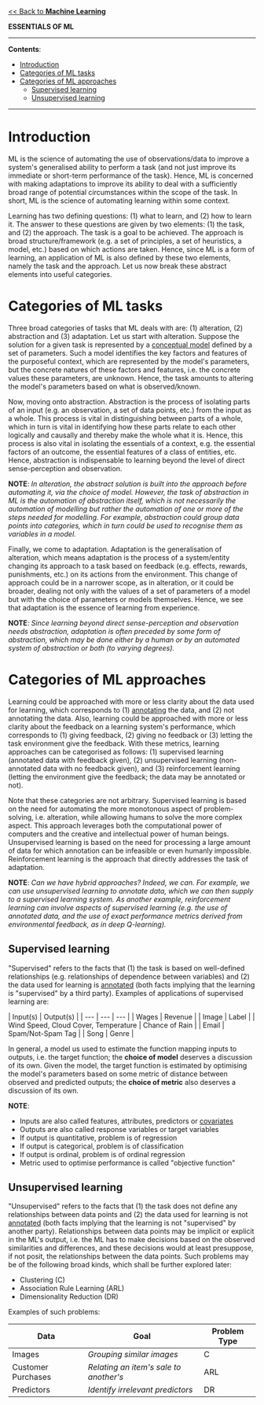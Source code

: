 [<< Back to **Machine Learning**](https://pranav-gopalkrishna.github.io/machine-learning)

**ESSENTIALS OF ML**

---

**Contents**:

- [Introduction](#introduction)
- [Categories of ML tasks](#categories-of-ml-tasks)
- [Categories of ML approaches](#categories-of-ml-approaches)
  - [Supervised learning](#supervised-learning)
  - [Unsupervised learning](#unsupervised-learning)

---

# Introduction
ML is the science of automating the use of observations/data to improve a system's generalised ability to perform a task (and not just improve its immediate or short-term performance of the task). Hence, ML is concerned with making adaptations to improve its ability to deal with a sufficiently broad range of potential circumstances within the scope of the task. In short, ML is the science of automating learning within some context.

Learning has two defining questions: (1) what to learn, and (2) how to learn it. The answer to these questions are given by two elements: (1) the task, and (2) the approach. The task is a goal to be achieved. The approach is broad structure/framework (e.g. a set of principles, a set of heuristics, a model, etc.) based on which actions are taken. Hence, since ML is a form of learning, an application of ML is also defined by these two elements, namely the task and the approach. Let us now break these abstract elements into useful categories.

# Categories of ML tasks
Three broad categories of tasks that ML deals with are: (1) alteration, (2) abstraction and (3) adaptation. Let us start with alteration. Suppose the solution for a given task is represented by a [conceptual model](https://pranav-gopalkrishna.github.io/machine-learning/definitions.html#conceptual-model) defined by a set of parameters. Such a model identifies the key factors and features of the purposeful context, which are represented by the model's parameters, but the concrete natures of these factors and features, i.e. the concrete values these parameters, are unknown. Hence, the task amounts to altering the model's parameters based on what is observed/known.

Now, moving onto abstraction. Abstraction is the process of isolating parts of an input (e.g. an observation, a set of data points, etc.) from the input as a whole. This process is vital in distinguishing between parts of a whole, which in turn is vital in identifying how these parts relate to each other logically and causally and thereby make the whole what it is. Hence, this process is also vital in isolating the essentials of a context, e.g. the essential factors of an outcome, the essential features of a class of entities, etc. Hence, abstraction is indispensable to learning beyond the level of direct sense-perception and observation.

**NOTE**: _In alteration, the abstract solution is built into the approach before automating it, via the choice of model. However, the task of abstraction in ML is the automation of abstraction itself, which is not necessarily the automation of modelling but rather the automation of one or more of the steps needed for modelling. For example, abstraction could group data points into categories, which in turn could be used to recognise them as variables in a model._

Finally, we come to adaptation. Adaptation is the generalisation of alteration, which means adaptation is the process of a system/entity changing its approach to a task based on feedback (e.g. effects, rewards, punishments, etc.) on its actions from the environment. This change of approach could be in a narrower scope, as in alteration, or it could be broader, dealing not only with the values of a set of parameters of a model but with the choice of parameters or models themselves. Hence, we see that adaptation is the essence of learning from experience.

**NOTE**: _Since learning beyond direct sense-perception and observation needs abstraction, adaptation is often preceded by some form of abstraction, which may be done either by a human or by an automated system of abstraction or both (to varying degrees)._

# Categories of ML approaches
Learning could be approached with more or less clarity about the data used for learning, which corresponds to (1) [annotating](https://pranav-gopalkrishna.github.io/machine-learning/definitions.html#annotation) the data, and (2) not annotating the data. Also, learning could be approached with more or less clarity about the feedback on a learning system's performance, which corresponds to (1) giving feedback, (2) giving no feedback or (3) letting the task environment give the feedback. With these metrics, learning approaches can be categorised as follows: (1) supervised learning (annotated data with feedback given), (2) unsupervised learning (non-annotated data with no feedback given), and (3) reinforcement learning (letting the environment give the feedback; the data may be annotated or not).

Note that these categories are not arbitrary. Supervised learning is based on the need for automating the more monotonous aspect of problem-solving, i.e. alteration, while allowing humans to solve the more complex aspect. This approach leverages both the computational power of computers and the creative and intellectual power of human beings. Unsupervised learning is based on the need for processing a large amount of data for which annotation can be infeasible or even humanly impossible. Reinforcement learning is the approach that directly addresses the task of adaptation.

**NOTE**: _Can we have hybrid approaches? Indeed, we can. For example, we can use unsupervised learning to annotate data, which we can then supply to a supervised learning system. As another example, reinforcement learning can involve aspects of supervised learning (e.g. the use of annotated data, and the use of exact performance metrics derived from environmental feedback, as in deep Q-learning)._

## Supervised learning
"Supervised" refers to the facts that (1) the task is based on well-defined relationships (e.g. relationships of dependence between variables) and (2) the data used for learning is [annotated](https://pranav-gopalkrishna.github.io/machine-learning/definitions.html#annotation) (both facts implying that the learning is "supervised" by a third party). Examples of applications of supervised learning are:

| Input(s) | Output(s) |
| --- | --- | --- |
| Wages  | Revenue |
| Image | Label |
| Wind Speed, Cloud Cover, Temperature | Chance of Rain |
| Email | Spam/Not-Spam Tag |
| Song | Genre |

In general, a model us used to estimate the function mapping inputs to outputs, i.e. the target function; the **choice of model** deserves a discussion of its own. Given the model, the target function is estimated by optimising the model's parameters based on some metric of distance between observed and predicted outputs; the **choice of metric** also deserves a discussion of its own.

**NOTE**:

- Inputs are also called features, attributes, predictors or [covariates](https://www.statology.org/covariate/)
- Outputs are also called response variables or target variables
- If output is quantitative, problem is of regression
- If output is categorical, problem is of classification
- If output is ordinal, problem is of ordinal regression
- Metric used to optimise performance is called "objective function"

## Unsupervised learning
"Unsupervised" refers to the facts that (1) the task does not define any relationships between data points and (2) the data used for learning is not [annotated](https://pranav-gopalkrishna.github.io/machine-learning/definitions.html#annotation) (both facts implying that the learning is not "supervised" by another party). Relationships between data points may be implicit or explicit in the ML's output, i.e. the ML has to make decisions based on the observed similarities and differences, and these decisions would at least presuppose, if not posit, the relationships between the data points. Such problems may be of the following broad kinds, which shall be further explored later:

- Clustering (C)
- Association Rule Learning (ARL)
- Dimensionality Reduction (DR)

Examples of such problems:

| Data | Goal | Problem Type |
| --- | --- | --- |
| Images | _Grouping similar images_ | C |
| Customer Purchases | _Relating an item's sale to another's_ | ARL |
| Predictors | _Identify irrelevant predictors_ | DR |